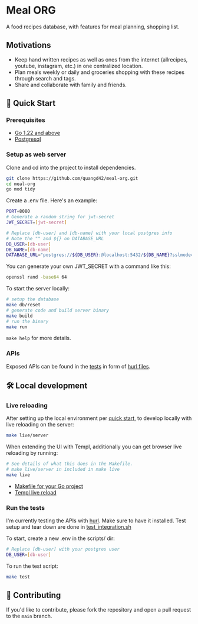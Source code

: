 # Meal ORG

A food recipes database, with features for meal planning, shopping list.

## Motivations

- Keep hand written recipes as well as ones from the internet (allrecipes, youtube, instagram, etc.) in one centralized location.
- Plan meals weekly or daily and groceries shopping with these recipes through search and tags.
- Share and collaborate with family and friends.

## 🚀 Quick Start

### Prerequisites

- [Go 1.22 and above](https://go.dev/doc/install)
- [Postgresql](https://www.postgresql.org/download/)

### Setup as web server

Clone and cd into the project to install dependencies.

```sh
git clone https://github.com/quangd42/meal-org.git
cd meal-org
go mod tidy
```

Create a .env file. Here's an example:

```sh
PORT=8080
# Generate a random string for jwt-secret
JWT_SECRET=[jwt-secret]

# Replace [db-user] and [db-name] with your local postgres info
# Note the "" and ${} on DATABASE_URL
DB_USER=[db-user]
DB_NAME=[db-name]
DATABASE_URL="postgres://${DB_USER}:@localhost:5432/${DB_NAME}?sslmode=disable"
```

You can generate your own JWT_SECRET with a command like this:

```sh
openssl rand -base64 64
```

To start the server locally:

```sh
# setup the database
make db/reset
# generate code and build server binary
make build
# run the binary
make run
```

`make help` for more details.

### APIs

Exposed APIs can be found in the [tests](https://github.com/quangd42/meal-org/tree/main/tests/integration) in form of [hurl files](https://hurl.dev/docs/hurl-file.html).

## 🛠️ Local development

### Live reloading

After setting up the local environment per [quick start](#🚀-quick-start), to develop locally with live reloading on the server:

```sh
make live/server
```

When extending the UI with Templ, additionally you can get browser live reloading by running:

```sh
# See details of what this does in the Makefile.
# make live/server in included in make live
make live
```

- [Makefile for your Go project](https://www.alexedwards.net/blog/a-time-saving-makefile-for-your-go-projects)
- [Templ live reload](https://templ.guide/commands-and-tools/live-reload-with-other-tools)

### Run the tests

I'm currently testing the APIs with [hurl](https://hurl.dev/docs/installation.html). Make sure to have it installed.
Test setup and tear down are done in [test_integration.sh](https://github.com/quangd42/meal-org/blob/main/scripts/test_integration.sh)

To start, create a new .env in the scripts/ dir:

```sh
# Replace [db-user] with your postgres user
DB_USER=[db-user]
```

To run the test script:

```sh
make test
```

## 🤝 Contributing

If you'd like to contribute, please fork the repository and open a pull request to the `main` branch.
